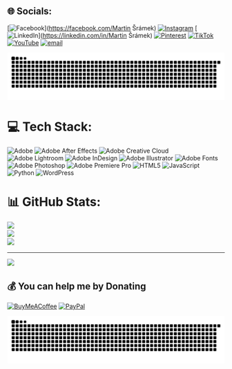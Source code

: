 
## 🌐 Socials:
[![Facebook](https://img.shields.io/badge/Facebook-%231877F2.svg?logo=Facebook&logoColor=white)](https://facebook.com/Martin Šrámek) [![Instagram](https://img.shields.io/badge/Instagram-%23E4405F.svg?logo=Instagram&logoColor=white)](https://instagram.com/martin.sram3k) [![LinkedIn](https://img.shields.io/badge/LinkedIn-%230077B5.svg?logo=linkedin&logoColor=white)](https://linkedin.com/in/Martin Šrámek) [![Pinterest](https://img.shields.io/badge/Pinterest-%23E60023.svg?logo=Pinterest&logoColor=white)](https://pinterest.com/production_faf) [![TikTok](https://img.shields.io/badge/TikTok-%23000000.svg?logo=TikTok&logoColor=white)](https://tiktok.com/@martin.sram3k) [![YouTube](https://img.shields.io/badge/YouTube-%23FF0000.svg?logo=YouTube&logoColor=white)](https://youtube.com/@@production_faf) [![email](https://img.shields.io/badge/Email-D14836?logo=gmail&logoColor=white)](mailto:martinsramek040707@gmail.com) 

<picture>
  <source media="(prefers-color-scheme: dark)" srcset="https://raw.githubusercontent.com/martinsram3k/martinsram3k/output/github-snake-dark.svg" />
  <source media="(prefers-color-scheme: light)" srcset="https://raw.githubusercontent.com/martinsram3k/martinsram3k/output/github-snake.svg" />
  <img alt="github-snake" src="https://raw.githubusercontent.com/martinsram3k/martinsram3k/output/github-snake.svg" />
</picture>

# 💻 Tech Stack:
![Adobe](https://img.shields.io/badge/adobe-%23FF0000.svg?style=for-the-badge&logo=adobe&logoColor=white) ![Adobe After Effects](https://img.shields.io/badge/Adobe%20After%20Effects-9999FF.svg?style=for-the-badge&logo=Adobe%20After%20Effects&logoColor=white) ![Adobe Creative Cloud](https://img.shields.io/badge/Adobe%20Creative%20Cloud-DA1F26.svg?style=for-the-badge&logo=Adobe%20Creative%20Cloud&logoColor=white) ![Adobe Lightroom](https://img.shields.io/badge/Adobe%20Lightroom-31A8FF.svg?style=for-the-badge&logo=Adobe%20Lightroom&logoColor=white) ![Adobe InDesign](https://img.shields.io/badge/Adobe%20InDesign-49021F?style=for-the-badge&logo=adobeindesign&logoColor=FF3366) ![Adobe Illustrator](https://img.shields.io/badge/adobe%20illustrator-%23FF9A00.svg?style=for-the-badge&logo=adobe%20illustrator&logoColor=white) ![Adobe Fonts](https://img.shields.io/badge/Adobe%20Fonts-000B1D.svg?style=for-the-badge&logo=Adobe%20Fonts&logoColor=white) ![Adobe Photoshop](https://img.shields.io/badge/adobe%20photoshop-%2331A8FF.svg?style=for-the-badge&logo=adobe%20photoshop&logoColor=white) ![Adobe Premiere Pro](https://img.shields.io/badge/Adobe%20Premiere%20Pro-9999FF.svg?style=for-the-badge&logo=Adobe%20Premiere%20Pro&logoColor=white) ![HTML5](https://img.shields.io/badge/html5-%23E34F26.svg?style=for-the-badge&logo=html5&logoColor=white) ![JavaScript](https://img.shields.io/badge/javascript-%23323330.svg?style=for-the-badge&logo=javascript&logoColor=%23F7DF1E) ![Python](https://img.shields.io/badge/python-3670A0?style=for-the-badge&logo=python&logoColor=ffdd54) ![WordPress](https://img.shields.io/badge/WordPress-%23117AC9.svg?style=for-the-badge&logo=WordPress&logoColor=white)
# 📊 GitHub Stats:
![](https://github-readme-stats.vercel.app/api?username=martinsram3k&theme=github_dark_dimmed&hide_border=false&include_all_commits=false&count_private=false)<br/>
![](https://nirzak-streak-stats.vercel.app/?user=martinsram3k&theme=github_dark_dimmed&hide_border=false)<br/>
![](https://github-readme-stats.vercel.app/api/top-langs/?username=martinsram3k&theme=github_dark_dimmed&hide_border=false&include_all_commits=false&count_private=false&layout=compact)

---
[![](https://visitcount.itsvg.in/api?id=martinsram3k&icon=1&color=4)](https://visitcount.itsvg.in)

  ## 💰 You can help me by Donating
  [![BuyMeACoffee](https://img.shields.io/badge/Buy%20Me%20a%20Coffee-ffdd00?style=for-the-badge&logo=buy-me-a-coffee&logoColor=black)](https://buymeacoffee.com/martin.sram3k) [![PayPal](https://img.shields.io/badge/PayPal-00457C?style=for-the-badge&logo=paypal&logoColor=white)](https://paypal.me/@marti842) 

  
<picture>
  <source media="(prefers-color-scheme: dark)" srcset="https://raw.githubusercontent.com/martinsram3k/martinsram3k/output/github-snake-dark.svg" />
  <source media="(prefers-color-scheme: light)" srcset="https://raw.githubusercontent.com/martinsram3k/martinsram3k/output/github-snake.svg" />
  <img alt="github-snake" src="https://raw.githubusercontent.com/martinsram3k/martinsram3k/output/github-snake.svg" />
</picture>


<!-- Proudly created with GPRM ( https://gprm.itsvg.in ) -->
